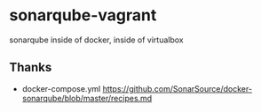 # sonarqube-vagrant
sonarqube inside of docker, inside of virtualbox


## Thanks

* docker-compose.yml https://github.com/SonarSource/docker-sonarqube/blob/master/recipes.md
